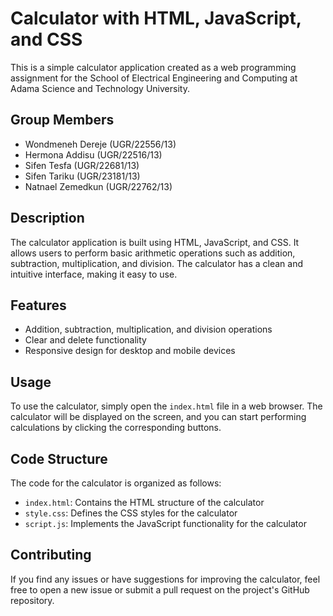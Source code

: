 # Calculator with HTML, JavaScript, and CSS

This is a simple calculator application created as a web programming assignment for the School of Electrical Engineering and Computing at Adama Science and Technology University.

## Group Members

- Wondmeneh Dereje (UGR/22556/13)
- Hermona Addisu (UGR/22516/13)
- Sifen Tesfa (UGR/22681/13)
- Sifen Tariku (UGR/23181/13)
- Natnael Zemedkun (UGR/22762/13)

## Description

The calculator application is built using HTML, JavaScript, and CSS. It allows users to perform basic arithmetic operations such as addition, subtraction, multiplication, and division. The calculator has a clean and intuitive interface, making it easy to use.

## Features

- Addition, subtraction, multiplication, and division operations
- Clear and delete functionality
- Responsive design for desktop and mobile devices

## Usage

To use the calculator, simply open the `index.html` file in a web browser. The calculator will be displayed on the screen, and you can start performing calculations by clicking the corresponding buttons.

## Code Structure

The code for the calculator is organized as follows:

- `index.html`: Contains the HTML structure of the calculator
- `style.css`: Defines the CSS styles for the calculator
- `script.js`: Implements the JavaScript functionality for the calculator

## Contributing

If you find any issues or have suggestions for improving the calculator, feel free to open a new issue or submit a pull request on the project's GitHub repository.

